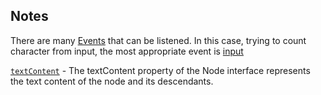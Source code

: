 ## Notes

There are many [Events](https://developer.mozilla.org/en-US/docs/Web/Events) that can be listened. In this case, trying to count character from input, the most appropriate event is [input](https://developer.mozilla.org/en-US/docs/Web/API/HTMLElement/input_event)

[`textContent`](https://developer.mozilla.org/en-US/docs/Web/API/Node/textContent) - The textContent property of the Node interface represents the text content of the node and its descendants.
